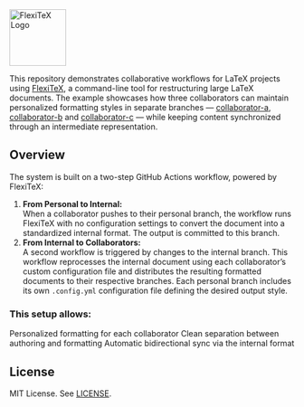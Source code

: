 <picture>
  <source media="(prefers-color-scheme: light)" srcset="https://raw.githubusercontent.com/wtb04/FlexiTeX/refs/heads/main/misc/FlexiTeX-light.svg">
  <source media="(prefers-color-scheme: dark)" srcset="https://raw.githubusercontent.com/wtb04/FlexiTeX/refs/heads/main/misc/FlexiTeX-dark.svg">
  <img alt="FlexiTeX Logo" height="100">
</picture>

This repository demonstrates collaborative workflows for LaTeX projects using [FlexiTeX](https://github.com/wtb04/FlexiTeX), a command-line tool for restructuring large LaTeX documents.
The example showcases how three collaborators can maintain personalized formatting styles in separate branches — [collaborator-a](https://github.com/wtb04/FlexiTeX-Example/tree/collaborator-a), [collaborator-b](https://github.com/wtb04/FlexiTeX-Example/tree/collaborator-b) and [collaborator-c](https://github.com/wtb04/FlexiTeX-Example/tree/collaborator-c) — while keeping content synchronized through an intermediate representation.

## Overview

The system is built on a two-step GitHub Actions workflow, powered by FlexiTeX:

1. **From Personal to Internal:**  
   When a collaborator pushes to their personal branch, the workflow runs FlexiTeX with no configuration settings to convert the document into a standardized internal format. The output is committed to this branch.
2. **From Internal to Collaborators:**  
   A second workflow is triggered by changes to the internal branch. This workflow reprocesses the internal document using each collaborator’s custom configuration file and distributes the resulting formatted documents to their respective branches.
   Each personal branch includes its own `.config.yml` configuration file defining the desired output style.

### This setup allows:

Personalized formatting for each collaborator
Clean separation between authoring and formatting
Automatic bidirectional sync via the internal format

## License

MIT License. See [LICENSE](LICENSE).
